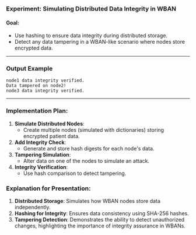 ### Experiment: **Simulating Distributed Data Integrity in WBAN**

#### Goal:
- Use hashing to ensure data integrity during distributed storage.
- Detect any data tampering in a WBAN-like scenario where nodes store encrypted data.

---

### Output Example

```plaintext
node1 data integrity verified.
Data tampered on node2!
node3 data integrity verified.
```

---

### Implementation Plan:
1. **Simulate Distributed Nodes**:
   - Create multiple nodes (simulated with dictionaries) storing encrypted patient data.
2. **Add Integrity Check**:
   - Generate and store hash digests for each node's data.
3. **Tampering Simulation**:
   - Alter data on one of the nodes to simulate an attack.
4. **Integrity Verification**:
   - Use hash comparison to detect tampering.

### Explanation for Presentation:
1. **Distributed Storage**: Simulates how WBAN nodes store data independently.
2. **Hashing for Integrity**: Ensures data consistency using SHA-256 hashes.
3. **Tampering Detection**: Demonstrates the ability to detect unauthorized changes, highlighting the importance of integrity assurance in WBANs.
